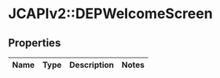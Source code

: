 # JCAPIv2::DEPWelcomeScreen

## Properties
Name | Type | Description | Notes
------------ | ------------- | ------------- | -------------


